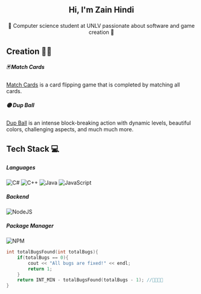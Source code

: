 ## <p align="center">Hi, I'm Zain Hindi</p>
<p align="center">👻 Computer science student at UNLV passionate about software and game creation 👻</p>

## Creation 👨‍💻
##### 🃏 Match Cards
[Match Cards](https://github.com/Intensifiesx/MatchCards) is a card flipping game that is completed by matching all cards.

##### 🟣 Dup Ball
[Dup Ball](https://github.com/Intensifiesx/DupBall) is an intense block-breaking action with dynamic levels, beautiful colors, challenging aspects, and much much more.

## Tech Stack 💻 
##### Languages
![C#](https://img.shields.io/badge/c%23-000.svg?style=for-the-badge&logo=c-sharp&logoColor=purple) 
![C++](https://img.shields.io/badge/c++-000.svg?style=for-the-badge&logo=c%2B%2B&logoColor=blue) 
![Java](https://img.shields.io/badge/java-000.svg?style=for-the-badge&logo=java&logoColor=white) 
![JavaScript](https://img.shields.io/badge/javascript-000.svg?style=for-the-badge&logo=javascript&logoColor=%23F7DF1E) 

##### Backend
![NodeJS](https://img.shields.io/badge/node.js-000?style=for-the-badge&logo=node.js&logoColor=3C873A) 

##### Package Manager
![NPM](https://img.shields.io/badge/NPM-%23000000.svg?style=for-the-badge&logo=npm&logoColor=white)

```cpp
int totalBugsFound(int totalBugs){
    if(totalBugs == 0){
        cout << "All bugs are fixed!" << endl;
        return 1;
    }
    return INT_MIN - totalBugsFound(totalBugs - 1); //😶‍🌫️😶‍🌫️
}
```
